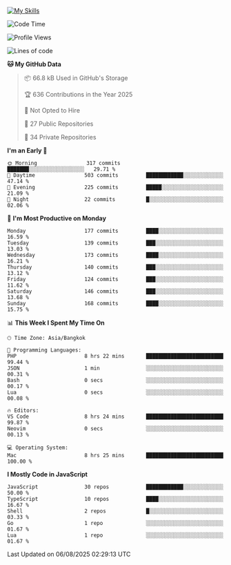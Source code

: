 
[![My Skills](https://skillicons.dev/icons?i=js,ts,html,css,php,laravel,nextjs,react,neovim,git&perline=5)](https://skillicons.dev)

<!--START_SECTION:waka-->
![Code Time](http://img.shields.io/badge/Code%20Time-1%2C552%20hrs%206%20mins-blue)

![Profile Views](http://img.shields.io/badge/Profile%20Views-6-blue)

![Lines of code](https://img.shields.io/badge/From%20Hello%20World%20I%27ve%20Written-213.8%20thousand%20lines%20of%20code-blue)

**🐱 My GitHub Data** 

> 📦 66.8 kB Used in GitHub's Storage 
 > 
> 🏆 636 Contributions in the Year 2025
 > 
> 🚫 Not Opted to Hire
 > 
> 📜 27 Public Repositories 
 > 
> 🔑 34 Private Repositories 
 > 
**I'm an Early 🐤** 

```text
🌞 Morning                317 commits         ███████░░░░░░░░░░░░░░░░░░   29.71 % 
🌆 Daytime                503 commits         ████████████░░░░░░░░░░░░░   47.14 % 
🌃 Evening                225 commits         █████░░░░░░░░░░░░░░░░░░░░   21.09 % 
🌙 Night                  22 commits          █░░░░░░░░░░░░░░░░░░░░░░░░   02.06 % 
```
📅 **I'm Most Productive on Monday** 

```text
Monday                   177 commits         ████░░░░░░░░░░░░░░░░░░░░░   16.59 % 
Tuesday                  139 commits         ███░░░░░░░░░░░░░░░░░░░░░░   13.03 % 
Wednesday                173 commits         ████░░░░░░░░░░░░░░░░░░░░░   16.21 % 
Thursday                 140 commits         ███░░░░░░░░░░░░░░░░░░░░░░   13.12 % 
Friday                   124 commits         ███░░░░░░░░░░░░░░░░░░░░░░   11.62 % 
Saturday                 146 commits         ███░░░░░░░░░░░░░░░░░░░░░░   13.68 % 
Sunday                   168 commits         ████░░░░░░░░░░░░░░░░░░░░░   15.75 % 
```


📊 **This Week I Spent My Time On** 

```text
🕑︎ Time Zone: Asia/Bangkok

💬 Programming Languages: 
PHP                      8 hrs 22 mins       █████████████████████████   99.44 % 
JSON                     1 min               ░░░░░░░░░░░░░░░░░░░░░░░░░   00.31 % 
Bash                     0 secs              ░░░░░░░░░░░░░░░░░░░░░░░░░   00.17 % 
Lua                      0 secs              ░░░░░░░░░░░░░░░░░░░░░░░░░   00.08 % 

🔥 Editors: 
VS Code                  8 hrs 24 mins       █████████████████████████   99.87 % 
Neovim                   0 secs              ░░░░░░░░░░░░░░░░░░░░░░░░░   00.13 % 

💻 Operating System: 
Mac                      8 hrs 25 mins       █████████████████████████   100.00 % 
```

**I Mostly Code in JavaScript** 

```text
JavaScript               30 repos            ████████████░░░░░░░░░░░░░   50.00 % 
TypeScript               10 repos            ████░░░░░░░░░░░░░░░░░░░░░   16.67 % 
Shell                    2 repos             █░░░░░░░░░░░░░░░░░░░░░░░░   03.33 % 
Go                       1 repo              ░░░░░░░░░░░░░░░░░░░░░░░░░   01.67 % 
Lua                      1 repo              ░░░░░░░░░░░░░░░░░░░░░░░░░   01.67 % 
```




 Last Updated on 06/08/2025 02:29:13 UTC
<!--END_SECTION:waka-->
